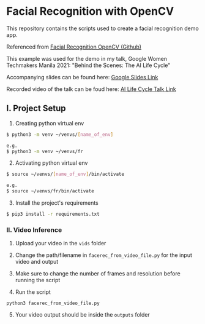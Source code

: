 # Facial Recognition with OpenCV
This repository contains the scripts used to create a facial recognition demo app.

Referenced from [Facial Recognition OpenCV (Github)](https://github.com/ageitgey/face_recognition)

This example was used for the demo in my talk, Google Women Techmakers Manila 2021:  "Behind the Scenes: The AI Life Cycle"

Accompanying slides can be found here: [Google Slides Link](https://drive.google.com/drive/folders/1eOMa453oEpT-ee883zlriBrHvsiRK5HI?usp=sharing)

Recorded video of the talk can be foud here: [AI Life Cycle Talk Link](https://www.youtube.com/watch?v=Fmsgn3Mkzjc&t=6230s)

## I. Project Setup

1. Creating python virtual env

```bash
$ python3 -m venv ~/venvs/[name_of_env]

e.g.
$ python3 -m venv ~/venvs/fr
```
2. Activating python virtual env

```bash
$ source ~/venvs/[name_of_env]/bin/activate

e.g.
$ source ~/venvs/fr/bin/activate
```

3. Install the project's requirements

```bash
$ pip3 install -r requirements.txt
```


### II. Video Inference

1. Upload your video in the `vids` folder

2. Change the path/filename in `facerec_from_video_file.py` for the input video and output

3. Make sure to change the number of frames and resolution before running the script

4. Run the script

```
python3 facerec_from_video_file.py
```

5. Your video output should be inside the `outputs` folder
